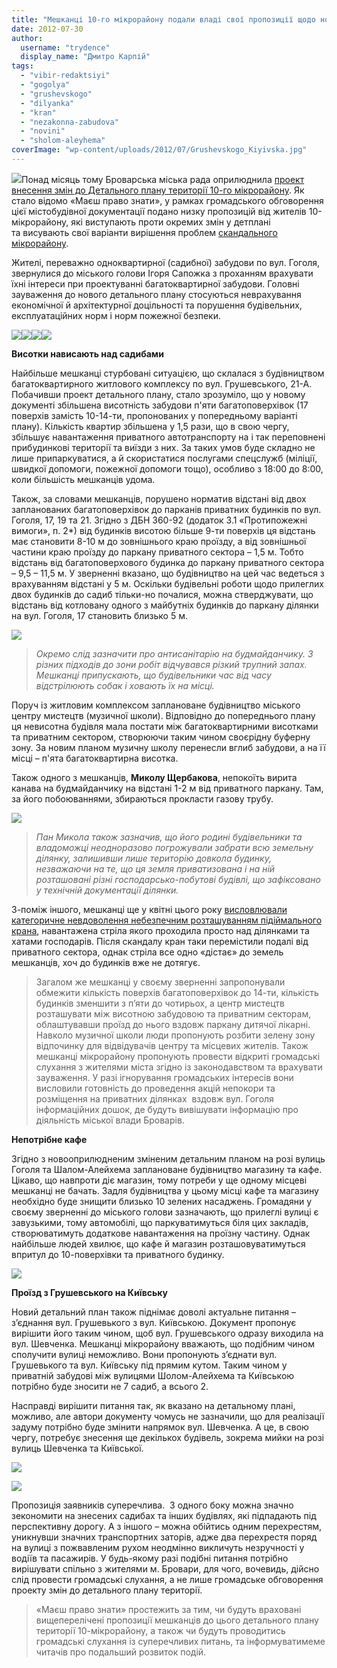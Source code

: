 ```yaml
---
title: "Мешканці 10-го мікрорайону подали владі свої пропозиції щодо нового детального плану території"
date: 2012-07-30
author: 
  username: "trydence"
  display_name: "Дмитро Карпій"
tags: 
  - "vibir-redaktsiyi"
  - "gogolya"
  - "grushevskogo"
  - "dilyanka"
  - "kran"
  - "nezakonna-zabudova"
  - "novini"
  - "sholom-aleyhema"
coverImage: "wp-content/uploads/2012/07/Grushevskogo_Kiyivska.jpg"
---
```


[![](https://mpz.brovary.org/wp-content/uploads/2012/06/10_mkr_proplan.jpg)](https://mpz.brovary.org/wp-content/uploads/2012/06/10_mkr_proplan.jpg)Понад місяць тому Броварська міська рада оприлюднила [проект внесення змін до Детального плану території 10-го мікрорайону](https://mpz.brovary.org/oprilyudneno-proekt-detalnogo-planu-teritoriyi-10-go-mikrorayonu/). Як стало відомо «Маєш право знати», у рамках громадського обговорення цієї містобудівної документації подано низку пропозицій від жителів 10-мікрорайону, які виступають проти окремих змін у детплані та висувають свої варіанти вирішення проблем [скандального мікрорайону](https://mpz.brovary.org/brovari-yak-rozplidnik-budivelnih-shahrayiv/).

Жителі, переважно одноквартирної (садибної) забудови по вул. Гоголя, звернулися до міського голови Ігоря Сапожка з проханням врахувати їхні інтереси при проектуванні багатоквартирної забудови. Головні зауваження до нового детального плану стосуються неврахування економічної й архітектурної доцільності та порушення будівельних, експлуатаційних норм і норм пожежної безпеки.

[![](https://mpz.brovary.org/wp-content/uploads/2012/07/img776.jpg)](https://mpz.brovary.org/wp-content/uploads/2012/07/img776.jpg)[![](https://mpz.brovary.org/wp-content/uploads/2012/07/img777.jpg)](https://mpz.brovary.org/wp-content/uploads/2012/07/img777.jpg)[![](https://mpz.brovary.org/wp-content/uploads/2012/07/img778.jpg)](https://mpz.brovary.org/wp-content/uploads/2012/07/img778.jpg)[![](https://mpz.brovary.org/wp-content/uploads/2012/07/img779.jpg)](https://mpz.brovary.org/wp-content/uploads/2012/07/img779.jpg)

**Висотки нависають над садибами**

Найбільше мешканці стурбовані ситуацією, що склалася з будівництвом багатоквартирного житлового комплексу по вул. Грушевського, 21-А. Побачивши проект детального плану, стало зрозуміло, що у новому документі збільшена висотність забудови п'яти багатоповерхівок (17 поверхів замість 10-14-ти, пропонованих у попередньому варіанті плану). Кількість квартир збільшена у 1,5 рази, що в свою чергу, збільшує навантаження приватного автотранспорту на і так переповнені прибудинкові території та виїзди з них. За таких умов буде складно не лише припаркуватися, а й скористатися послугами спецслужб (міліції, швидкої допомоги, пожежної допомоги тощо), особливо з 18:00 до 8:00, коли більшість мешканців удома.

Також, за словами мешканців, порушено норматив відстані від двох запланованих багатоповерхівок до парканів приватних будинків по вул. Гоголя, 17, 19 та 21. Згідно з ДБН 360-92 (додаток 3.1 «Протипожежні вимоги», п. 2\*) від будинків висотою більше 9-ти поверхів ця відстань має становити 8-10 м до зовнішнього краю проїзду, а від зовнішньої частини краю проїзду до паркану приватного сектора – 1,5 м. Тобто відстань від багатоповерхового будинка до паркану приватного сектора – 9,5 – 11,5 м. У зверненні вказано, що будівництво на цей час ведеться з врахуванням відстані у 5 м. Оскільки будівельні роботи щодо прилеглих двох будинків до садиб тільки-но почалися, можна стверджувати, що відстань від котловану одного з майбутніх будинків до паркану ділянки на вул. Гоголя, 17 становить близько 5 м.

[![](https://mpz.brovary.org/wp-content/uploads/2012/07/DSC09943.jpg)](https://mpz.brovary.org/wp-content/uploads/2012/07/DSC09943.jpg)

> _Окремо слід зазначити про антисанітарію на будмайданчику. З різних підходів до зони робіт відчувався різкий трупний запах. Мешканці припускають, що будівельники час від часу відстрілюють собак і ховають їх на місці._

Поруч із житловим комплексом заплановане будівництво міського центру мистецтв (музичної школи). Відповідно до попереднього плану ця невисотна будівля мала постати між багатоквартирними висотками та приватним сектором, створюючи таким чином своєрідну буферну зону. За новим планом музичну школу перенесли вглиб забудови, а на її місці – п'ята багатоквартирна висотка.

Також одного з мешканців, **Миколу Щербакова**, непокоїть вирита канава на будмайданчику на відстані 1-2 м від приватного паркану. Там, за його побоюваннями, збираються прокласти газову трубу.

[![](https://mpz.brovary.org/wp-content/uploads/2012/07/DSC09946.jpg)](https://mpz.brovary.org/wp-content/uploads/2012/07/DSC09946.jpg)

> _Пан Микола також зазначив, що його родині будівельники та владоможці неодноразово погрожували забрати всю земельну ділянку, залишивши лише територію довкола будинку, незважаючи на те, що ця земля приватизована і на ній розташовані різні господарсько-побутові будівлі, що зафіксовано у технічній документації ділянки._

З-поміж іншого, мешканці ще у квітні цього року [висловлювали категоричне невдоволення небезпечним розташуванням підіймального крана](http://www.youtube.com/watch?v=GGQdqbzvRvE&feature=player_embedded), навантажена стріла якого проходила просто над ділянками та хатами господарів. Після скандалу кран таки перемістили подалі від приватного сектора, однак стріла все одно «дістає» до земель мешканців, хоч до будинків вже не дотягує.

> Загалом же мешканці у своєму зверненні запропонували обмежити кількість поверхів багатоповерхівок до 14-ти, кількість будинків зменшити з п’яти до чотирьох, а центр мистецтв розташувати між висотною забудовою та приватним секторам, облаштувавши проїзд до нього вздовж паркану дитячої лікарні. Навколо музичної школи люди пропонують розбити зелену зону відпочинку для відвідувачів центру та місцевих жителів. Також мешканці мікрорайону пропонують провести відкриті громадські слухання з жителями міста згідно із законодавством та врахувати зауваження. У разі ігнорування громадських інтересів вони висловили готовність до проведення акцій непокори та розміщення на приватних ділянках  вздовж вул. Гоголя інформаційних дошок, де будуть вивішувати інформацію про діяльність міської влади Броварів.

**Непотрібне кафе**

Згідно з новооприлюдненим зміненим детальним планом на розі вулиць Гоголя та Шалом-Алейхема заплановане будівництво магазину та кафе. Цікаво, що навпроти діє магазин, тому потреби у ще одному місцеві мешканці не бачать. Задля будівництва у цьому місці кафе та магазину необхідно буде знищити близько 10 зелених насаджень. Громадяни у своєму зверненні до міського голови зазначають, що прилеглі вулиці є завузькими, тому автомобілі, що паркуватимуться біля цих закладів, створюватимуть додаткове навантаження на проїзну частину. Однак найбільше людей хвилює, що кафе й магазин розташовуватимуться впритул до 10-поверхівки та приватного будинку.

[![](https://mpz.brovary.org/wp-content/uploads/2012/07/DSC09941.jpg)](https://mpz.brovary.org/wp-content/uploads/2012/07/DSC09941.jpg)

**Проїзд з Грушевського на Київську**

Новий детальний план також піднімає доволі актуальне питання – з’єднання вул. Грушевького з вул. Київською. Документ пропонує вирішити його таким чином, щоб вул. Грушевського одразу виходила на вул. Шевченка. Мешканці мікрорайону вважають, що подібним чином сполучити вулиці неможливо. Вони пропонують з’єднати вул. Грушевького та вул. Київську під прямим кутом. Таким чином у приватній забудові між вулицями Шолом-Алейхема та Київською потрібно буде зносити не 7 садиб, а всього 2.

Насправді вирішити питання так, як вказано на детальному плані, можливо, але автори документу чомусь не зазначили, що для реалізації задуму потрібно буде змінити напрямок вул. Шевченка. А це, в свою чергу, потребує знесення ще декількох будівель, зокрема мийки на розі вулиць Шевченка та Київської.

[![](https://mpz.brovary.org/wp-content/uploads/2012/07/Grushevskogo_Kiyivska.jpg)](https://mpz.brovary.org/wp-content/uploads/2012/07/Grushevskogo_Kiyivska.jpg)

[![](https://mpz.brovary.org/wp-content/uploads/2012/07/DSC09954.jpg)](https://mpz.brovary.org/wp-content/uploads/2012/07/DSC09954.jpg)

Пропозиція заявників суперечлива.  З одного боку можна значно зекономити на знесених садибах та інших будівлях, які підпадають під перспективну дорогу. А з іншого – можна обійтись одним перехрестям, уникнувши значних транспортних заторів, адже два перехрестя поряд на вулиці з пожвавленим рухом неодмінно викличуть незручності у водіїв та пасажирів. У будь-якому разі подібні питання потрібно вирішувати спільно з жителями м. Бровари, для чого, вочевидь, дійсно слід провести громадські слухання, а не лише громадське обговорення проекту змін до детального плану території.

> «Маєш право знати» простежить за тим, чи будуть враховані вищеперелічені пропозиції мешканців до цього детального плану території 10-мікрорайону, а також чи будуть проводитись громадські слухання із суперечливих питань, та інформуватимеме читачів про подальший розвиток подій.
